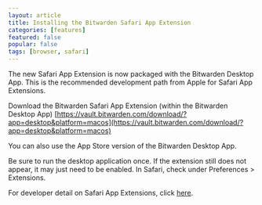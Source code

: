 ```yaml
---
layout: article
title: Installing the Bitwarden Safari App Extension
categories: [features]
featured: false
popular: false
tags: [browser, safari]
---
```


The new Safari App Extension is now packaged with the Bitwarden Desktop App. This is the recommended development path from Apple for Safari App Extensions.


Download the Bitwarden Safari App Extension (within the Bitwarden Desktop App)
[https://vault.bitwarden.com/download/?app=desktop&platform=macos](https://vault.bitwarden.com/download/?app=desktop&platform=macos)

You can also use the App Store version of the Bitwarden Desktop App.

Be sure to run the desktop application once. If the extension still does not appear, it may just need to be enabled. In Safari, check under Preferences > Extensions.

For developer detail on Safari App Extensions, click [here](https://developer.apple.com/documentation/safariservices/safari_app_extensions).
